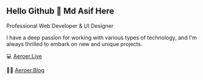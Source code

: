 ## Hello Github 👋 Md Asif Here

Professional Web Developer & UI Designer

I have a deep passion for working with various types of technology, and I'm always thrilled to embark on new and unique projects.

💻 <a href="https://aeroer.live/" target="_blank">Aeroer.Live</a>

✍🏻 <a href="https://aeroer.blog/" target="_blank">Aeroer.Blog</a>


<!--
**AeroerMak/AeroerMak** is a ✨ _special_ ✨ repository because its `README.md` (this file) appears on your GitHub profile.

Here are some ideas to get you started:

- 🔭 I’m currently working on ...
- 🌱 I’m currently learning ...
- 👯 I’m looking to collaborate on ...
- 🤔 I’m looking for help with ...
- 💬 Ask me about ...
- 📫 How to reach me: ...
- 😄 Pronouns: ...
- ⚡ Fun fact: ...
-->
